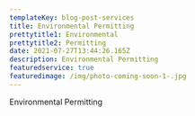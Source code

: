 ```yaml
---
templateKey: blog-post-services
title: Environmental Permitting
prettytitle1: Environmental
prettytitle2: Permitting
date: 2021-07-27T13:44:26.165Z
description: Environmental Permitting
featuredservice: true
featuredimage: /img/photo-coming-soon-1-.jpg
---
```

Environmental Permitting